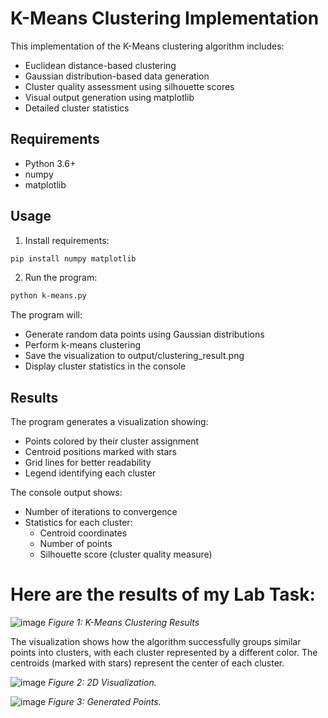 # K-Means Clustering Implementation

This implementation of the K-Means clustering algorithm includes:
- Euclidean distance-based clustering
- Gaussian distribution-based data generation
- Cluster quality assessment using silhouette scores
- Visual output generation using matplotlib
- Detailed cluster statistics

## Requirements
- Python 3.6+
- numpy
- matplotlib

## Usage
1. Install requirements:
```bash
pip install numpy matplotlib
```

2. Run the program:
```bash
python k-means.py
```

The program will:
- Generate random data points using Gaussian distributions
- Perform k-means clustering
- Save the visualization to output/clustering_result.png
- Display cluster statistics in the console

## Results

The program generates a visualization showing:
- Points colored by their cluster assignment
- Centroid positions marked with stars
- Grid lines for better readability
- Legend identifying each cluster

The console output shows:
- Number of iterations to convergence
- Statistics for each cluster:
  - Centroid coordinates
  - Number of points
  - Silhouette score (cluster quality measure)

# Here are the results of my Lab Task:

![image](https://github.com/user-attachments/assets/a42b6eb8-d527-48a4-9172-2c585d14caa7)
*Figure 1: K-Means Clustering Results*

The visualization shows how the algorithm successfully groups similar points into clusters, with each cluster represented by a different color. The centroids (marked with stars) represent the center of each cluster.

![image](https://github.com/user-attachments/assets/8cb70224-84cb-4bfa-92e3-a50a072b955d)
*Figure 2: 2D Visualization.*

![image](https://github.com/user-attachments/assets/62407c83-5099-4cfa-8f13-b05c4402a02c)
*Figure 3: Generated Points.*


